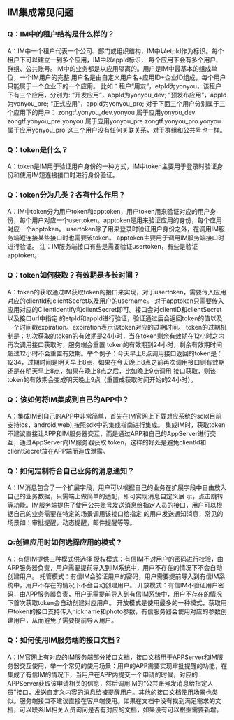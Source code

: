 ## IM集成常见问题

### Q：IM中的租户结构是什么样的？

A：IM中一个租户代表一个公司、部门或组织结构，IM中以etpId作为标识。每个租户下可以建立一到多个应用，IM中以appId标识，
   每个应用下会有多个用户、群组、公共账号。IM中的业务都是以应用隔离的。用户是IM中最基本的组成单位，一个IM用户的完整
   用户名是由自定义用户名+应用ID+企业ID组成，每个用户只能属于一个企业下的一个应用。
   比如：租户“用友”，etpId为yonyou，该租户下有三个应用，分别为:
   “开发应用”，appId为yonyou_dev;
   “预发布应用”，appId为yonyou_pre;
   “正式应用”，appId为yonyou_pro;
   对于下面三个用户分别属于三个应用下的用户：
   zongtf.yonyou_dev.yonyou	属于应用yonyou_dev
   zongtf.yonyou_pre.yonyou 属于应用yonyou_pre
   zongtf.yonyou_pro.yonyou 属于应用yonyou_pro
   这三个用户没有任何关联关系，对于群组和公共号也一样。

### Q：token是什么？

A：token是IM用于验证用户身份的一种方式，IM中token主要用于登录时验证身份和使用IM短连接接口时进行身份验证。

### Q：token分为几类？各有什么作用？

A：IM中token分为用户token和apptoken，用户token用来验证对应的用户身份，每个用户对应一个usertoken。apptoken是用来验证应用的身份，每个应用对应一个apptoken。
   usertoken除了用来登录时验证用户身份之外，在调用IM服务端短连接某些接口时也需要该token。
   apptoken主要用于调用IM服务端接口时进行验证。
   注：IM服务端接口有些是需要验证usertoken，有些是验证apptoken。

### Q：token如何获取？有效期是多长时间？

A：token的获取通过IM获取token的接口来实现，对于usertoken，需要传入应用对应的clientId和clientSecret以及用户的username。
   对于apptoken只需要传入应用对应的ClientIdentify和clientSecret即可。接口会对clientID和clientSecret以及接口url中指定
   的etpId和appId进行验证，验证通过后会返回token的值以及一个时间戳expiration。expiration表示该token对应的过期时间。
   token的过期机制是：初次获取的token的有效期是24小时，当在token剩余有效期在12小时之内再次调用接口获取时，服务端会重置
   token的有效期到24小时，剩余有效期时间超过12小时不会重置有效期。举个例子：今天早上8点调用接口返回的token是：1234，过期时间是明天早上8点，如果在今天晚上8点之前再次调用接口则有效期还是在明天早上8点，如果在晚上8点之后，比如晚上9点调用
   接口获取，则该token的有效期会变成明天晚上9点（重置成获取时间开始的24小时）。

### Q：该如何将IM集成到自己的APP中？ 

A：集成IM到自己的APP中非常简单，首先在IM官网上下载对应系统的sdk(目前支持ios，android,web),按照sdk中的集成指南进行集成。
   集成IM时，获取token不建议直接让APP和IM服务器交互，而是通过APP和自己的AppServer进行交互，通过AppServer向IM服务器获取
   token，这样的好处是避免clientId和clientSecret放在APP端而造成泄露。

### Q：如何定制符合自己业务的消息通知？

A：IM消息包含了一个扩展字段，用户可以根据自己的业务在扩展字段中自由放入自己的业务数据，只需端上做简单的适配，即可实现消息自定义展
   示，点击跳转等功能。IM服务端提供了使用公共账号发送消息给指定人员的接口，用户可以根据自己的业务需要在特定的场景调用该接口给指定
   的用户发送通知消息，常见的场景如：审批提醒，动态提醒，邮件提醒等等。

### Q:创建应用时如何选择应用的模式？

A：有信IM提供三种模式供选择
	授权模式：有信IM不对用户的密码进行校验，由APP服务器负责，用户需要提前导入到IM系统中，用户不存在的情况下不会自动创建用户。
	托管模式：有信IM会验证用户的密码，用户需要提前导入到有信IM系统中，用户不存在的情况下不会自动创建用户。
	开放模式：有信IM不验证用户密码，由APP服务器负责，用户无需提前导入到有信IM系统中，用户不存在的情况下首次获取token会自动创建对应用户。
开放模式是使用最多的一种模式，获取用户token的接口支持传入nickname和photo参数，有信服务器会使用对应的参数创建用户，从而避免了需要提前导入用户。

### Q：如何使用IM服务端的接口文档？

A：IM官网上有对应的IM服务端部分接口文档，接口文档用于APPServer和IM服务器交互使用，举一个常见的使用场景：用户的APP需要实现审批提醒的功能，在集成了有信IM的情况下，当用户在APP内提交一个申请的时候，对应的APPServer获取该申请相关的信息，然后调用IM的“公共账号发消息给指定人员”接口，发送自定义内容的消息给被提醒用户。其他的接口文档使用场景也类似。服务端接口不建议直接在客户端使用。如果在文档中没有找到满足需求的文档，可以联系IM相关人员询问是否有对应的文档，如果没有可以根据需要新增。
   